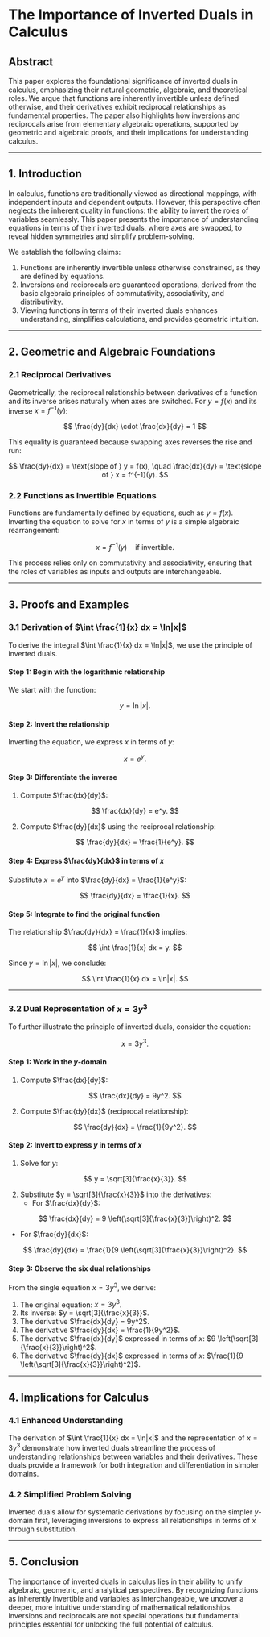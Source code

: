 # The Importance of Inverted Duals in Calculus

## Abstract
This paper explores the foundational significance of inverted duals in calculus, emphasizing their natural geometric, algebraic, and theoretical roles. We argue that functions are inherently invertible unless defined otherwise, and their derivatives exhibit reciprocal relationships as fundamental properties. The paper also highlights how inversions and reciprocals arise from elementary algebraic operations, supported by geometric and algebraic proofs, and their implications for understanding calculus.

---

## 1. Introduction
In calculus, functions are traditionally viewed as directional mappings, with independent inputs and dependent outputs. However, this perspective often neglects the inherent duality in functions: the ability to invert the roles of variables seamlessly. This paper presents the importance of understanding equations in terms of their inverted duals, where axes are swapped, to reveal hidden symmetries and simplify problem-solving.

We establish the following claims:
1. Functions are inherently invertible unless otherwise constrained, as they are defined by equations.
2. Inversions and reciprocals are guaranteed operations, derived from the basic algebraic principles of commutativity, associativity, and distributivity.
3. Viewing functions in terms of their inverted duals enhances understanding, simplifies calculations, and provides geometric intuition.

---

## 2. Geometric and Algebraic Foundations

### 2.1 Reciprocal Derivatives
Geometrically, the reciprocal relationship between derivatives of a function and its inverse arises naturally when axes are switched. For $y = f(x)$ and its inverse $x = f^{-1}(y)$:

$$
\frac{dy}{dx} \cdot \frac{dx}{dy} = 1
$$

This equality is guaranteed because swapping axes reverses the rise and run:

$$
\frac{dy}{dx} = \text{slope of } y = f(x), \quad \frac{dx}{dy} = \text{slope of } x = f^{-1}(y).
$$

### 2.2 Functions as Invertible Equations
Functions are fundamentally defined by equations, such as $y = f(x)$. Inverting the equation to solve for $x$ in terms of $y$ is a simple algebraic rearrangement:

$$
x = f^{-1}(y) \quad \text{if invertible.}
$$

This process relies only on commutativity and associativity, ensuring that the roles of variables as inputs and outputs are interchangeable.

---

## 3. Proofs and Examples

### 3.1 Derivation of $\int \frac{1}{x} dx = \ln|x|$

To derive the integral $\int \frac{1}{x} dx = \ln|x|$, we use the principle of inverted duals. 

#### Step 1: Begin with the logarithmic relationship
We start with the function:

$$
y = \ln|x|.
$$

#### Step 2: Invert the relationship
Inverting the equation, we express $x$ in terms of $y$:

$$
x = e^y.
$$

#### Step 3: Differentiate the inverse
1. Compute $\frac{dx}{dy}$:

$$
\frac{dx}{dy} = e^y.
$$

2. Compute $\frac{dy}{dx}$ using the reciprocal relationship:

$$
\frac{dy}{dx} = \frac{1}{e^y}.
$$

#### Step 4: Express $\frac{dy}{dx}$ in terms of $x$
Substitute $x = e^y$ into $\frac{dy}{dx} = \frac{1}{e^y}$:

$$
\frac{dy}{dx} = \frac{1}{x}.
$$

#### Step 5: Integrate to find the original function
The relationship $\frac{dy}{dx} = \frac{1}{x}$ implies:

$$
\int \frac{1}{x} dx = y.
$$

Since $y = \ln|x|$, we conclude:

$$
\int \frac{1}{x} dx = \ln|x|.
$$

---

### 3.2 Dual Representation of $x = 3y^3$

To further illustrate the principle of inverted duals, consider the equation:

$$
x = 3y^3.
$$

#### Step 1: Work in the $y$-domain
1. Compute $\frac{dx}{dy}$:

$$
\frac{dx}{dy} = 9y^2.
$$

2. Compute $\frac{dy}{dx}$ (reciprocal relationship):

$$
\frac{dy}{dx} = \frac{1}{9y^2}.
$$

#### Step 2: Invert to express $y$ in terms of $x$
1. Solve for $y$:

$$
y = \sqrt[3]{\frac{x}{3}}.
$$

2. Substitute $y = \sqrt[3]{\frac{x}{3}}$ into the derivatives:
   - For $\frac{dx}{dy}$:

$$
\frac{dx}{dy} = 9 \left(\sqrt[3]{\frac{x}{3}}\right)^2.
$$

   - For $\frac{dy}{dx}$:

$$
\frac{dy}{dx} = \frac{1}{9 \left(\sqrt[3]{\frac{x}{3}}\right)^2}.
$$

#### Step 3: Observe the six dual relationships
From the single equation $x = 3y^3$, we derive:
1. The original equation: $x = 3y^3$.
2. Its inverse: $y = \sqrt[3]{\frac{x}{3}}$.
3. The derivative $\frac{dx}{dy} = 9y^2$.
4. The derivative $\frac{dy}{dx} = \frac{1}{9y^2}$.
5. The derivative $\frac{dx}{dy}$ expressed in terms of $x$: $9 \left(\sqrt[3]{\frac{x}{3}}\right)^2$.
6. The derivative $\frac{dy}{dx}$ expressed in terms of $x$: $\frac{1}{9 \left(\sqrt[3]{\frac{x}{3}}\right)^2}$.

---

## 4. Implications for Calculus

### 4.1 Enhanced Understanding
The derivation of $\int \frac{1}{x} dx = \ln|x|$ and the representation of $x = 3y^3$ demonstrate how inverted duals streamline the process of understanding relationships between variables and their derivatives. These duals provide a framework for both integration and differentiation in simpler domains.

### 4.2 Simplified Problem Solving
Inverted duals allow for systematic derivations by focusing on the simpler $y$-domain first, leveraging inversions to express all relationships in terms of $x$ through substitution.

---

## 5. Conclusion
The importance of inverted duals in calculus lies in their ability to unify algebraic, geometric, and analytical perspectives. By recognizing functions as inherently invertible and variables as interchangeable, we uncover a deeper, more intuitive understanding of mathematical relationships. Inversions and reciprocals are not special operations but fundamental principles essential for unlocking the full potential of calculus.
